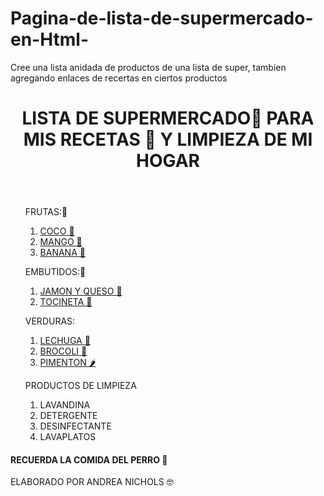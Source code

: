 # Pagina-de-lista-de-supermercado-en-Html-
Cree una lista anidada de productos de una lista de super, tambien agregando enlaces de recertas en ciertos productos 
<!DOCTYPE html>
<html lang="en">
<head>
    <meta charset="UTF-8">
    <meta http-equiv="X-UA-Compatible" content="IE=edge">
    <meta name="viewport" content="width=device-width, initial-scale=1.0">
    <title> iLISTA DEL SUPER IDEAL! </title>
</head>
<body>
    <header>
        <h1>
            LISTA DE SUPERMERCADO🛒  PARA MIS RECETAS 📖 Y LIMPIEZA DE MI HOGAR
        </h1>
    </header>
    <nav>
        <ul>
            FRUTAS:🥙
            <ol>
                <li> 
                 <a 
                 href="https://www.quericavida.com/recetas/arroz-con-coco-venezolano/f1ad81ac-f927-4491-b5d1-c0d9ff2a8474"
                 target="blue">
                        COCO 🥥
                 </a>
                </li>
                <li>
                 <a
                 href="https://www.recetasgratis.net/receta-de-jalea-de-mango-casera-15406.html"
                 target="blue">
                        MANGO 🥭
                 </a>
                </li>
                <li>
                <a 
                 href="https://www.recetasgratis.net/receta-de-panquecas-de-avena-y-banana-59202.html"
                target="blue">
                       BANANA 🍌
                 </a>
                </li>
</ol>
        </ul>
        <ul>
            EMBUTIDOS:🍖
        <ol>
            <li>
            <a
            href="https://www.comedera.com/sandwich-de-jamon-y-queso/"
            target="blue">
                  JAMON Y QUESO 🥪
            </a>
            </li>
            <li>
            <a
            href="https://www.recetasnestle.com.do/recetas/rollos-de-huevo-y-tocineta"
            target="blue"
            >
                 TOCINETA 🥓
            </a>
            </li>
</ol>
        </ul>
        <ul>
            VERDURAS:
<ol>
            <li>
            <a
            href="https://www.laurafuentes.soy/ensalada-lechuga-tomate/"
            target="blue">
                 LECHUGA 🥬
            </a>
            </li>
            <li>
            <a
            href="https://www.paulinacocina.net/brocoli-gratinado/2056"
            target="blue">
                BROCOLI 🥦
            </a>
            </li>
            <li>
            <a
            href="https://cocina-casera.com/pollo-al-pimenton/"
            target="">
               PIMENTON 🌶️
            </a>
            </li>
</ol>
        </ul>
        <ul>
            PRODUCTOS DE LIMPIEZA
            <ol>
                <li>
                LAVANDINA
                </li>
                <li>
                DETERGENTE 
                </li>
                <li>
                DESINFECTANTE 
                </li>
                <li>
                LAVAPLATOS
                </li>
            </ol>
        </ul>
        <h4>
            RECUERDA LA COMIDA DEL PERRO 🐶
        </h4>
    </nav>
    <footer>
        ELABORADO POR ANDREA NICHOLS 🤓
    </footer>
</body>
</html>
